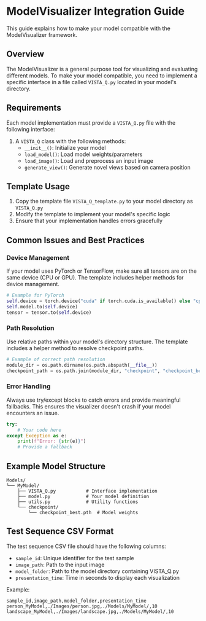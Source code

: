 # ModelVisualizer Integration Guide

This guide explains how to make your model compatible with the ModelVisualizer framework.

## Overview

The ModelVisualizer is a general purpose tool for visualizing and evaluating different models. To make your model compatible, you need to implement a specific interface in a file called `VISTA_Q.py` located in your model's directory.

## Requirements

Each model implementation must provide a `VISTA_Q.py` file with the following interface:

1. A `VISTA_Q` class with the following methods:
   - `__init__()`: Initialize your model
   - `load_model()`: Load model weights/parameters
   - `load_image()`: Load and preprocess an input image
   - `generate_view()`: Generate novel views based on camera position

## Template Usage

1. Copy the template file `VISTA_Q_template.py` to your model directory as `VISTA_Q.py`
2. Modify the template to implement your model's specific logic
3. Ensure that your implementation handles errors gracefully

## Common Issues and Best Practices

### Device Management

If your model uses PyTorch or TensorFlow, make sure all tensors are on the same device (CPU or GPU). The template includes helper methods for device management.

```python
# Example for PyTorch
self.device = torch.device("cuda" if torch.cuda.is_available() else "cpu")
self.model.to(self.device)
tensor = tensor.to(self.device)
```

### Path Resolution

Use relative paths within your model's directory structure. The template includes a helper method to resolve checkpoint paths.

```python
# Example of correct path resolution
module_dir = os.path.dirname(os.path.abspath(__file__))
checkpoint_path = os.path.join(module_dir, "checkpoint", "checkpoint_best.pth")
```

### Error Handling

Always use try/except blocks to catch errors and provide meaningful fallbacks. This ensures the visualizer doesn't crash if your model encounters an issue.

```python
try:
    # Your code here
except Exception as e:
    print(f"Error: {str(e)}")
    # Provide a fallback
```

## Example Model Structure

```
Models/
└── MyModel/
    ├── VISTA_Q.py           # Interface implementation
    ├── model.py             # Your model definition
    ├── utils.py             # Utility functions
    └── checkpoint/
        └── checkpoint_best.pth  # Model weights
```

## Test Sequence CSV Format

The test sequence CSV file should have the following columns:
- `sample_id`: Unique identifier for the test sample
- `image_path`: Path to the input image
- `model_folder`: Path to the model directory containing VISTA_Q.py
- `presentation_time`: Time in seconds to display each visualization

Example:
```csv
sample_id,image_path,model_folder,presentation_time
person_MyModel,./Images/person.jpg,./Models/MyModel/,10
landscape_MyModel,./Images/landscape.jpg,./Models/MyModel/,10
``` 